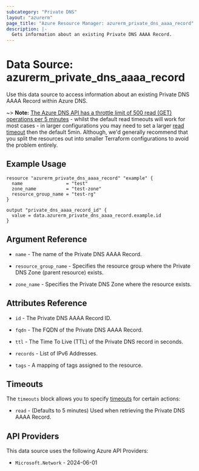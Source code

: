 ```yaml
---
subcategory: "Private DNS"
layout: "azurerm"
page_title: "Azure Resource Manager: azurerm_private_dns_aaaa_record"
description: |-
  Gets information about an existing Private DNS AAAA Record.
---
```


# Data Source: azurerm_private_dns_aaaa_record

Use this data source to access information about an existing Private DNS AAAA Record within Azure DNS.

~> **Note:** [The Azure DNS API has a throttle limit of 500 read (GET) operations per 5 minutes](https://docs.microsoft.com/azure/azure-resource-manager/management/request-limits-and-throttling#network-throttling) - whilst the default read timeouts will work for most cases - in larger configurations you may need to set a larger [read timeout](https://developer.hashicorp.com/terraform/language/resources/configure#define-operation-timeouts) then the default 5min. Although, we'd generally recommend that you split the resources out into smaller Terraform configurations to avoid the problem entirely.

## Example Usage

```hcl
resource "azurerm_private_dns_aaaa_record" "example" {
  name                = "test"
  zone_name           = "test-zone"
  resource_group_name = "test-rg"
}

output "private_dns_aaaa_record_id" {
  value = data.azurerm_private_dns_aaaa_record.example.id
}
```

## Argument Reference

* `name` - The name of the Private DNS AAAA Record.

* `resource_group_name` - Specifies the resource group where the Private DNS Zone (parent resource) exists.

* `zone_name` - Specifies the Private DNS Zone where the resource exists.

## Attributes Reference

* `id` - The Private DNS AAAA Record ID.

* `fqdn` - The FQDN of the Private DNS AAAA Record.

* `ttl` - The Time To Live (TTL) of the Private DNS record in seconds.

* `records` - List of IPv6 Addresses.

* `tags` - A mapping of tags assigned to the resource.

## Timeouts

The `timeouts` block allows you to specify [timeouts](https://developer.hashicorp.com/terraform/language/resources/configure#define-operation-timeouts) for certain actions:

* `read` - (Defaults to 5 minutes) Used when retrieving the Private DNS AAAA Record.

## API Providers
<!-- This section is generated, changes will be overwritten -->
This data source uses the following Azure API Providers:

* `Microsoft.Network` - 2024-06-01
